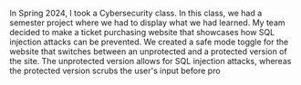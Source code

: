 In Spring 2024, I took a Cybersecurity class. In this class, we had a semester project where we had to display what we had learned. My team decided to make a ticket purchasing website that showcases how SQL injection attacks can be prevented. We created a safe mode toggle for the website that switches between an unprotected and a protected version of the site. The unprotected version allows for SQL injection attacks, whereas the protected version scrubs the user's input before pro
